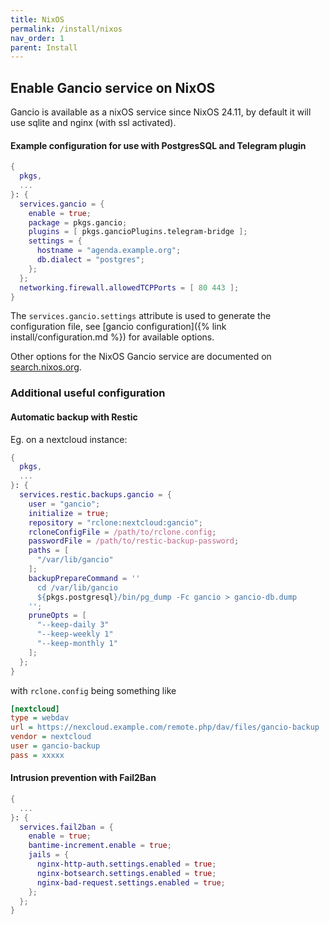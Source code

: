 ```yaml
---
title: NixOS
permalink: /install/nixos
nav_order: 1
parent: Install
---
```


## Enable Gancio service on NixOS

Gancio is available as a nixOS service since NixOS 24.11, by default it will use sqlite and nginx (with ssl activated).

#### Example configuration for use with PostgresSQL and Telegram plugin

```nix
{
  pkgs,
  ...
}: {
  services.gancio = {
    enable = true;
    package = pkgs.gancio;
    plugins = [ pkgs.gancioPlugins.telegram-bridge ];
    settings = {
      hostname = "agenda.example.org";
      db.dialect = "postgres";
    };
  };
  networking.firewall.allowedTCPPorts = [ 80 443 ];
}
```
The `services.gancio.settings` attribute is used to generate the configuration file, see [gancio configuration]({% link install/configuration.md %}) for available options.

Other options for the NixOS Gancio service are documented on [search.nixos.org](https://search.nixos.org/options?channel=unstable&query=services.gancio.).

### Additional useful configuration

#### Automatic backup with Restic

Eg. on a nextcloud instance:

```nix
{
  pkgs,
  ...
}: {
  services.restic.backups.gancio = {
    user = "gancio";
    initialize = true;
    repository = "rclone:nextcloud:gancio";
    rcloneConfigFile = /path/to/rclone.config;
    passwordFile = /path/to/restic-backup-password;
    paths = [
      "/var/lib/gancio"
    ];
    backupPrepareCommand = ''
      cd /var/lib/gancio
      ${pkgs.postgresql}/bin/pg_dump -Fc gancio > gancio-db.dump
    '';
    pruneOpts = [
      "--keep-daily 3"
      "--keep-weekly 1"
      "--keep-monthly 1"
    ];
  };
}
```

with `rclone.config` being something like

```ini
[nextcloud]
type = webdav
url = https://nexcloud.example.com/remote.php/dav/files/gancio-backup
vendor = nextcloud
user = gancio-backup
pass = xxxxx
```

#### Intrusion prevention with Fail2Ban

```nix
{
  ...
}: {
  services.fail2ban = {
    enable = true;
    bantime-increment.enable = true;
    jails = {
      nginx-http-auth.settings.enabled = true;
      nginx-botsearch.settings.enabled = true;
      nginx-bad-request.settings.enabled = true;
    };
  };
}
```